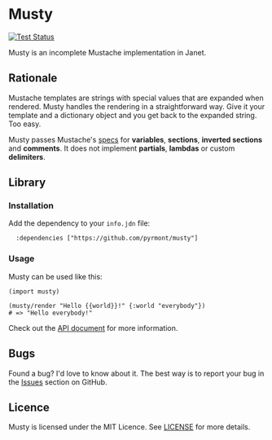 # Musty

[![Test Status][icon]][status]

[icon]: https://github.com/pyrmont/musty/workflows/test/badge.svg
[status]: https://github.com/pyrmont/musty/actions?query=workflow%3Atest

Musty is an incomplete Mustache implementation in Janet.

## Rationale

Mustache templates are strings with special values that are expanded when
rendered. Musty handles the rendering in a straightforward way. Give it your
template and a dictionary object and you get back to the expanded string. Too
easy.

Musty passes Mustache's [specs][] for **variables**, **sections**,
**inverted sections** and **comments**. It does not implement **partials**,
**lambdas** or custom **delimiters**.

[specs]: https://github.com/mustache/spec

## Library

### Installation

Add the dependency to your `info.jdn` file:

```janet
  :dependencies ["https://github.com/pyrmont/musty"]
```

### Usage

Musty can be used like this:

```janet
(import musty)

(musty/render "Hello {{world}}!" {:world "everybody"})
# => "Hello everybody!"
```

Check out the [API document](api.md) for more information.

## Bugs

Found a bug? I'd love to know about it. The best way is to report your bug in
the [Issues][] section on GitHub.

[Issues]: https://github.com/pyrmont/musty/issues

## Licence

Musty is licensed under the MIT Licence. See [LICENSE][] for more
details.

[LICENSE]: https://github.com/pyrmont/musty/blob/master/LICENSE
